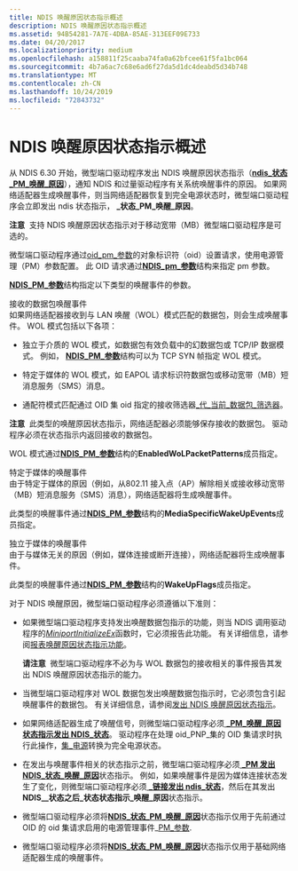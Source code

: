 ```yaml
---
title: NDIS 唤醒原因状态指示概述
description: NDIS 唤醒原因状态指示概述
ms.assetid: 94B54281-7A7E-4DBA-85AE-313EEF09E733
ms.date: 04/20/2017
ms.localizationpriority: medium
ms.openlocfilehash: a158811f25caaba74fa0a62bfcee61f5fa1bc064
ms.sourcegitcommit: 4b7a6ac7c68e6ad6f27da5d1dc4deabd5d34b748
ms.translationtype: MT
ms.contentlocale: zh-CN
ms.lasthandoff: 10/24/2019
ms.locfileid: "72843732"
---
```

# <a name="overview-of-ndis-wake-reason-status-indications"></a>NDIS 唤醒原因状态指示概述


从 NDIS 6.30 开始，微型端口驱动程序发出 NDIS 唤醒原因状态指示（[**ndis\_状态\_PM\_唤醒\_原因**](https://docs.microsoft.com/windows-hardware/drivers/network/ndis-status-pm-wake-reason)），通知 NDIS 和过量驱动程序有关系统唤醒事件的原因。 如果网络适配器生成唤醒事件，则当网络适配器恢复到完全电源状态时，微型端口驱动程序会立即发出 ndis 状态指示， **\_状态\_PM\_唤醒\_原因**。

**注意**  支持 NDIS 唤醒原因状态指示对于移动宽带（MB）微型端口驱动程序是可选的。

 

微型端口驱动程序通过[oid\_pm\_参数](https://docs.microsoft.com/windows-hardware/drivers/network/oid-pm-parameters)的对象标识符（oid）设置请求，使用电源管理（PM）参数配置。 此 OID 请求通过[**NDIS\_pm\_参数**](https://docs.microsoft.com/windows-hardware/drivers/ddi/ntddndis/ns-ntddndis-_ndis_pm_parameters)结构来指定 pm 参数。

[**NDIS\_PM\_参数**](https://docs.microsoft.com/windows-hardware/drivers/ddi/ntddndis/ns-ntddndis-_ndis_pm_parameters)结构指定以下类型的唤醒事件的参数。

<a href="" id="received-packet-wake-up-events"></a>接收的数据包唤醒事件  
如果网络适配器接收到与 LAN 唤醒（WOL）模式匹配的数据包，则会生成唤醒事件。 WOL 模式包括以下各项：

-   独立于介质的 WOL 模式，如数据包有效负载中的幻数据包或 TCP/IP 数据模式。 例如， [**NDIS\_PM\_参数**](https://docs.microsoft.com/windows-hardware/drivers/ddi/ntddndis/ns-ntddndis-_ndis_pm_parameters)结构可以为 TCP SYN 帧指定 WOL 模式。

-   特定于媒体的 WOL 模式，如 EAPOL 请求标识符数据包或移动宽带（MB）短消息服务（SMS）消息。

-   通配符模式匹配通过 OID 集 oid 指定的接收筛选器[\_代\_当前\_数据包\_筛选器](https://docs.microsoft.com/windows-hardware/drivers/network/oid-gen-current-packet-filter)。

**注意**  此类型的唤醒原因状态指示，网络适配器必须能够保存接收的数据包。 驱动程序必须在状态指示内返回接收的数据包。

 

WOL 模式通过[**NDIS\_PM\_参数**](https://docs.microsoft.com/windows-hardware/drivers/ddi/ntddndis/ns-ntddndis-_ndis_pm_parameters)结构的**EnabledWoLPacketPatterns**成员指定。

<a href="" id="media-specific-wake-up-events"></a>特定于媒体的唤醒事件  
由于特定于媒体的原因（例如，从802.11 接入点（AP）解除相关或接收移动宽带（MB）短消息服务（SMS）消息），网络适配器将生成唤醒事件。

此类型的唤醒事件通过[**NDIS\_PM\_参数**](https://docs.microsoft.com/windows-hardware/drivers/ddi/ntddndis/ns-ntddndis-_ndis_pm_parameters)结构的**MediaSpecificWakeUpEvents**成员指定。

<a href="" id="media-independent-wake-up-events"></a>独立于媒体的唤醒事件  
由于与媒体无关的原因（例如，媒体连接或断开连接），网络适配器将生成唤醒事件。

此类型的唤醒事件通过[**NDIS\_PM\_参数**](https://docs.microsoft.com/windows-hardware/drivers/ddi/ntddndis/ns-ntddndis-_ndis_pm_parameters)结构的**WakeUpFlags**成员指定。

对于 NDIS 唤醒原因，微型端口驱动程序必须遵循以下准则：

-   如果微型端口驱动程序支持发出唤醒数据包指示的功能，则当 NDIS 调用驱动程序的[*MiniportInitializeEx*](https://docs.microsoft.com/windows-hardware/drivers/ddi/ndis/nc-ndis-miniport_initialize)函数时，它必须报告此功能。 有关详细信息，请参阅[报表唤醒原因状态指示功能](reporting-wake-reason-status-indication-capabilities.md)。

    **请注意**  微型端口驱动程序不必为与 WOL 数据包的接收相关的事件报告其发出 NDIS 唤醒原因状态指示的能力。

     

-   当微型端口驱动程序对 WOL 数据包发出唤醒数据包指示时，它必须包含引起唤醒事件的数据包。 有关详细信息，请参阅[发出 NDIS 唤醒原因状态指示](issuing-ndis-wake-reason-indications.md)。

-   如果网络适配器生成了唤醒信号，则微型端口驱动程序必须[ **\_PM\_唤醒\_原因状态指示发出 NDIS\_状态**](https://docs.microsoft.com/windows-hardware/drivers/network/ndis-status-pm-wake-reason)。 驱动程序在处理 oid\_PNP\_集的 OID 集请求时执行此操作，[集\_电源](https://docs.microsoft.com/windows-hardware/drivers/network/oid-pnp-set-power)转换为完全电源状态。

-   在发出与唤醒事件相关的状态指示之前，微型端口驱动程序必须[ **\_PM 发出 NDIS\_状态\_唤醒\_原因**](https://docs.microsoft.com/windows-hardware/drivers/network/ndis-status-pm-wake-reason)状态指示。 例如，如果唤醒事件是因为媒体连接状态发生了变化，则微型端口驱动程序必须[ **\_链接发出 ndis\_状态**](https://docs.microsoft.com/windows-hardware/drivers/network/ndis-status-link-state)，然后在其发出**NDIS\_\_状态之后\_状态状态指示\_唤醒\_原因**状态指示。

-   微型端口驱动程序必须将[**NDIS\_状态\_PM\_唤醒\_原因**](https://docs.microsoft.com/windows-hardware/drivers/network/ndis-status-pm-wake-reason)状态指示仅用于先前通过 OID 的 oid 集请求启用的电源管理事件\_[PM\_参数](https://docs.microsoft.com/windows-hardware/drivers/network/oid-pm-parameters).

-   微型端口驱动程序必须将[**NDIS\_状态\_PM\_唤醒\_原因**](https://docs.microsoft.com/windows-hardware/drivers/network/ndis-status-pm-wake-reason)状态指示仅用于基础网络适配器生成的唤醒事件。

 

 





